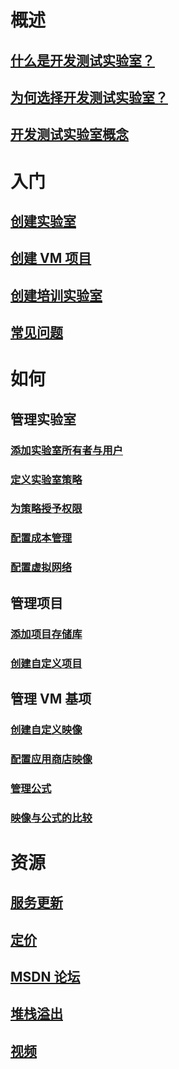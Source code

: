 # 概述
## [什么是开发测试实验室？](devtest-lab-overview.md)
## [为何选择开发测试实验室？](devtest-lab-why.md)
## [开发测试实验室概念](devtest-lab-concepts.md)

# 入门
## [创建实验室](devtest-lab-create-lab.md)
## [创建 VM 项目](devtest-lab-add-vm-with-artifacts.md)
## [创建培训实验室](devtest-lab-training-lab.md)
## [常见问题](devtest-lab-faq.md)

# 如何
## 管理实验室
### [添加实验室所有者与用户](devtest-lab-add-devtest-user.md)
### [定义实验室策略](devtest-lab-set-lab-policy.md)
### [为策略授予权限](devtest-lab-grant-user-permissions-to-specific-lab-policies.md)
### [配置成本管理](devtest-lab-configure-cost-management.md)
### [配置虚拟网络](devtest-lab-configure-vnet.md)

## 管理项目
### [添加项目存储库](devtest-lab-add-artifact-repo.md)
### [创建自定义项目](devtest-lab-artifact-author.md)

## 管理 VM 基项
### [创建自定义映像](devtest-lab-create-template.md)
### [配置应用商店映像](devtest-lab-configure-marketplace-images.md)
### [管理公式](devtest-lab-manage-formulas.md)
### [映像与公式的比较](devtest-lab-comparing-vm-base-image-types.md)

# 资源
## [服务更新](https://azure.microsoft.com/updates/?product=devtest-lab)
## [定价](https://azure.microsoft.com/pricing/details/devtest-lab/)
## [MSDN 论坛](https://social.msdn.microsoft.com/Forums/en-US/home?forum=AzureDevTestLabs)
## [堆栈溢出](http://stackoverflow.com/questions/tagged/azure-devtest-labs)
## [视频](https://azure.microsoft.com/documentation/videos/index/?services=devtest-lab)


<!--HONumber=Nov16_HO3-->



